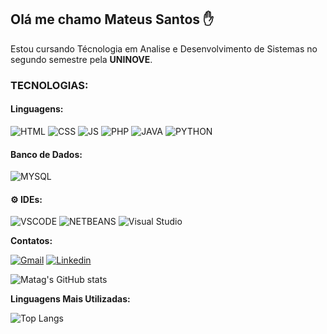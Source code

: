 ## Olá me chamo Mateus Santos ✋

Estou cursando Técnologia em Analise e Desenvolvimento de Sistemas no segundo semestre pela __UNINOVE__.


### __TECNOLOGIAS:__

#### Linguagens:

![HTML](https://img.shields.io/badge/HTML5-E34F26?style=for-the-badge&logo=html5&logoColor=white
)
![CSS](https://img.shields.io/badge/CSS3-1572B6?style=for-the-badge&logo=css3&logoColor=white)
![JS](https://img.shields.io/badge/JavaScript-323330?style=for-the-badge&logo=javascript&logoColor=F7DF1E)
![PHP](	https://img.shields.io/badge/PHP-777BB4?style=for-the-badge&logo=php&logoColor=white)
![JAVA](https://img.shields.io/badge/Java-ED8B00?style=for-the-badge&logo=openjdk&logoColor=white)
![PYTHON](https://img.shields.io/badge/Python-14354C?style=for-the-badge&logo=python&logoColor=white)


#### Banco de Dados:

![MYSQL](https://img.shields.io/badge/MySQL-00000F?style=for-the-badge&logo=mysql&logoColor=white)



#### ⚙️ __IDEs:__ 


![VSCODE](https://img.shields.io/badge/Visual_Studio_Code-0078D4?style=for-the-badge&logo=visual%20studio%20code&logoColor=white)
![NETBEANS](https://img.shields.io/badge/NetBeansIDE-1B6AC6.svg?style=for-the-badge&logo=apache-netbeans-ide&logoColor=white)
![Visual Studio](https://img.shields.io/badge/Visual%20Studio-5C2D91.svg?style=for-the-badge&logo=visual-studio&logoColor=white)


__Contatos:__

[![Gmail](https://img.shields.io/badge/Gmail-D14836?style=for-the-badge&logo=gmail&logoColor=white
)](mateussantos212@gmail.com)
[![Linkedin](https://img.shields.io/badge/LinkedIn-0077B5?style=for-the-badge&logo=linkedin&logoColor=white
)](linkedin.com/in/mateus-santos-73a115187/)


![Matag's GitHub stats](https://github-readme-stats.vercel.app/api?username=Matag&show_icons=true&theme=transparent)


__Linguagens Mais Utilizadas:__

![Top Langs](https://github-readme-stats.vercel.app/api/top-langs/?username=anuraghazra&size_weight=0.5&count_weight=0.5)
